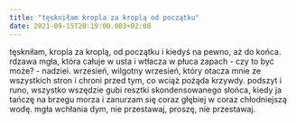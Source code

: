 ```yaml
---
title: "tęskniłam kropla za kroplą od początku"
date: 2021-09-15T20:19:00.003+02:00
---
```

tęskniłam, kropla za kroplą, od początku i kiedyś na pewno, aż do końca. rdzawa mgła, która całuje w usta i wtłacza w płuca zapach - czy to być może? - nadziei. wrzesień, wilgotny wrzesień, który otacza mnie ze wszystkich stron i chroni przed tym, co wciąż pożąda krzywdy. podszyt i runo, wszystko wszędzie gubi resztki skondensowanego słońca, kiedy ja tańczę na brzegu morza i zanurzam się coraz głębiej w coraz chłodniejszą wodę. mgła wchłania dym, nie przestawaj, proszę, nie przestawaj.
